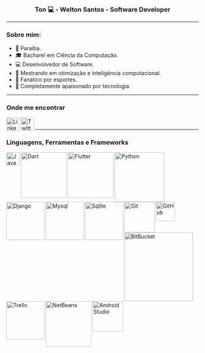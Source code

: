 <h3 align="center">Ton 💻 - Welton Santos - Software Developer</h3>

<hr>
</hr>
 
<h3 align="left">Sobre mim: </h3>
 
<ul>
<li> 📍 Paraíba.</li>
<li>🎓 Bacharel em Ciência da Computação.</li> 
<li>💻 Desenvolvedor de Software.</li>
<li>🔬 Mestrando em otimização e inteligência computacional.</li>
<li>🥋 Fanático por esportes.</li>
<li>💾 Completamente apaixonado por tecnologia.</li>
</ul>

<hr>

</hr>

<h3 align="left">Onde me encontrar</h3>

[<img align="left" alt="LinkedIn" width="35px" src="https://image.flaticon.com/icons/png/512/174/174857.png" />][linkedin]
[<img align="left" alt="Twitter" width="35px" src="https://logodownload.org/wp-content/uploads/2014/09/twitter-logo-4.png" />][twitter]

[linkedin]: https://www.linkedin.com/in/oweltonsantos
[twitter]: https://twitter.com/oweltonsantos

<br>
<hr>
</hr>

<h3 align="left">Linguagens, Ferramentas e Frameworks</h3>

<a href="https://docs.oracle.com/en/java/" rel="nofollow"><img align="left" alt="Java" width="35px" src="https://camo.githubusercontent.com/d56ad13a49b9805cf7baa35d5da50419da7388c662601cb4931d0b9788ef6150/68747470733a2f2f75706c6f61642e77696b696d656469612e6f72672f77696b6970656469612f69742f7468756d622f322f32652f4a6176615f4c6f676f2e7376672f32353870782d4a6176615f4c6f676f2e7376672e706e67"/></a>

<a href="https://dart.dev/guides" rel="nofollow"><img align="left" alt="Dart" width="120px" src="https://upload.wikimedia.org/wikipedia/commons/thumb/f/fe/Dart_programming_language_logo.svg/1024px-Dart_programming_language_logo.svg.png"></a>

<a href="https://flutter.dev/docs" rel="nofollow"><img align="left" alt="Flutter" width="120px" src="https://upload.wikimedia.org/wikipedia/commons/1/17/Google-flutter-logo.png"></a>
 
<a href="https://docs.python.org/3/" rel="nofollow"><img align="left" alt="Python" width="130px" src="https://edubertin.files.wordpress.com/2019/04/python-logo-png-image.png"></a>

<a href="https://docs.djangoproject.com/en/3.1/" rel="nofollow"><img align="left" alt="Django" width="100px" src="https://1000logos.net/wp-content/uploads/2020/08/Django-Logo.png"></a>

<a href="https://dev.mysql.com/doc/" rel="nofollow"><img align="left" alt="Mysql" width="100px" src="https://marcas-logos.net/wp-content/uploads/2020/11/MySQL-logo.png"></a>
 
<a href="https://dev.mysql.com/doc/" rel="nofollow"><img align="left" alt="Sqlite" width="100px" src="https://upload.wikimedia.org/wikipedia/commons/thumb/3/38/SQLite370.svg/1200px-SQLite370.svg.png"></a>

<br></br> <br></br>

 <a href="https://git-scm.com/doc" rel="nofollow"><img align="left" alt="Git" width="80px" src="https://upload.wikimedia.org/wikipedia/commons/thumb/e/e0/Git-logo.svg/1280px-Git-logo.svg.png"></a>
 
 <a href="https://docs.github.com/pt" rel="nofollow"><img align="left" alt="GitHub" width="50px" src="https://i.pinimg.com/originals/30/b1/50/30b150cd489202db131009ac9540cec0.png"></a>
 
 <a href="https://confluence.atlassian.com/bitbucketserver/bitbucket-data-center-and-server-documentation-776639749.html" rel="nofollow"><img align="left" alt="BitBucket" width="180px" src="https://dkrn4sk0rn31v.cloudfront.net/2019/02/01142649/Bitbucket.png"></a>
 
  <a href="https://help.trello.com/article/756-trello-api-documentation" rel="nofollow"><img align="left" alt="Trello" width="100px" src="https://d2k1ftgv7pobq7.cloudfront.net/meta/u/res/images/brand-assets/Logos/0099ec3754bf473d2bbf317204ab6fea/trello-logo-blue.png"></a>
  
  <a href="https://netbeans.org/kb/" rel="nofollow"><img align="left" alt="NetBeans" width="120px" src="https://connect.adfab.fr/wp-content/uploads/2016/12/NetBeans.svg_.png"></a>
      <a href="https://developer.android.com/docs" rel="nofollow"><img align="left" alt="AndroidStudio" width="80px" src="https://freepngimg.com/thumb/android/58550-mobile-development-android-studio-app-free-download-image.png"></a>
  
 


<br>

<!--<a href="https://github.com/oweltonsantos/"><img src="https://camo.githubusercontent.com/7c6a997332f28f71741985d263f3cb60246b790f/68747470733a2f2f6769746875622d726561646d652d73746174732e76657263656c2e6170702f6170692f746f702d6c616e67732f3f757365726e616d653d6a7573736172616772616e6a61267468656d653d64726163756c61" alt="Top Langs" data-canonical-src="https://github-readme-stats.vercel.app/api/top-langs/?username=oweltonsantos&amp;theme=dracula" style="max-width:100%;"></a> -->

<!--<img src="https://camo.githubusercontent.com/740e1154c79eff8a38462f9ad37de8a55f15bf5f/68747470733a2f2f6769746875622d726561646d652d73746174732e76657263656c2e6170702f6170693f757365726e616d653d6a7573736172616772616e6a612673686f775f69636f6e733d74727565267468656d653d64726163756c61" alt="Anurag's github stats" data-canonical-src="https://github-readme-stats.vercel.app/api?username=oweltonsantos&amp;show_icons=true&amp;theme=dracula" style="max-width:100%;">-->


 <!---[![Welton Santos github stats](https://github-readme-stats.vercel.app/api?username=oweltonsantos)](https://github.com/oweltonsantos/github-readme-stats) -->




